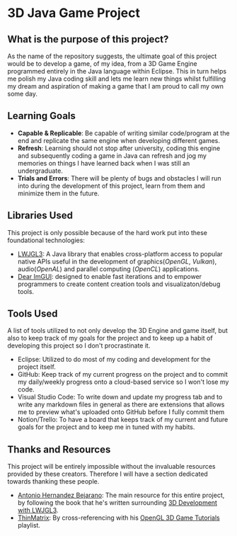 # 3D Java Game Project

## What is the purpose of this project?

As the name of the repository suggests, the ultimate goal of this project would be to develop a game, of my idea, from a 3D Game Engine programmed entirely in the Java language within Eclipse. This in turn helps me polish my Java coding skill and lets me learn new things whilst fulfilling my dream and aspiration of making a game that I am proud to call my own some day.

## Learning Goals
- **Capable & Replicable**: Be capable of writing similar code/program at the end and replicate the same engine when developing different games.
- **Refresh**: Learning should not stop after university, coding this engine and subsequently coding a game in Java can refresh and jog my memories on things I have learned back when I was still an undergraduate.
- **Trials and Errors**: There will be plenty of bugs and obstacles I will run into during the development of this project, learn from them and minimize them in the future.

## Libraries Used

This project is only possible because of the hard work put into these foundational technologies:

- [LWJGL3](https://www.lwjgl.org): A Java library that enables cross-platform access to popular native APIs useful in the development of graphics(*OpenGL*, *Vulkan*), audio(*OpenAL*) and parallel computing (*OpenCL*) applications.
- [Dear ImGUI](https://github.com/ocornut/imgui): designed to enable fast iterations and to empower programmers to create content creation tools and visualizaton/debug tools.

## Tools Used

A list of tools utilized to not only develop the 3D Engine and game itself, but also to keep track of my goals for the project and to keep up a habit of developing this project so I don't procrastinate it.

- Eclipse: Utilized to do most of my coding and development for the project itself.
- GitHub: Keep track of my current progress on the project and to commit my daily/weekly progress onto a cloud-based service so I won't lose my code.
- Visual Studio Code: To write down and update my progress tab and to write any markdown files in general as there are extensions that allows me to preview what's uploaded onto GitHub before I fully commit them
- Notion/Trello: To have a board that keeps track of my current and future goals for the project and to keep me in tuned with my habits.

## Thanks and Resources

This project will be entirely impossible without the invaluable resources provided by these creators. Therefore I will have a section dedicated towards thanking these people.

- [Antonio Hernandez Bejarano](https://github.com/lwjglgamedev): The main resource for this entire project, by following the book that he's written surrounding [3D Development with LWJGL3](https://github.com/lwjglgamedev/lwjglbook-bookcontents/tree/main).
- [ThinMatrix](https://www.youtube.com/@ThinMatrix/featured): By cross-referencing with his [OpenGL 3D Game Tutorials](https://www.youtube.com/watch?v=VS8wlS9hF8E&list=PLRIWtICgwaX0u7Rf9zkZhLoLuZVfUksDP&pp=iAQB) playlist.
